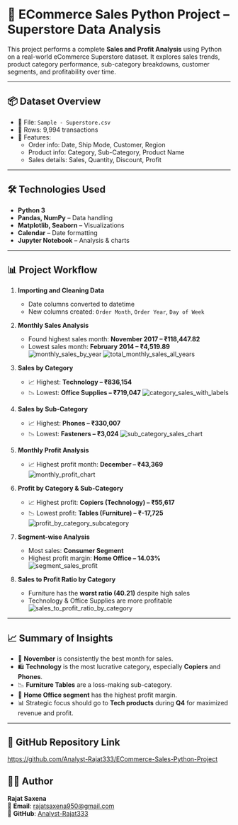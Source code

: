 # 🛒 ECommerce Sales Python Project – Superstore Data Analysis

This project performs a complete **Sales and Profit Analysis** using Python on a real-world eCommerce Superstore dataset. It explores sales trends, product category performance, sub-category breakdowns, customer segments, and profitability over time.

---

## 📦 Dataset Overview

- 📁 File: `Sample - Superstore.csv`
- 🔢 Rows: 9,994 transactions
- 🧾 Features:
  - Order info: Date, Ship Mode, Customer, Region
  - Product info: Category, Sub-Category, Product Name
  - Sales details: Sales, Quantity, Discount, Profit

---

## 🛠 Technologies Used

- **Python 3**
- **Pandas, NumPy** – Data handling
- **Matplotlib, Seaborn** – Visualizations
- **Calendar** – Date formatting
- **Jupyter Notebook** – Analysis & charts

---

## 📊 Project Workflow

1. **Importing and Cleaning Data**
   - Date columns converted to datetime
   - New columns created: `Order Month`, `Order Year`, `Day of Week`

2. **Monthly Sales Analysis**
   - Found highest sales month: **November 2017 – ₹118,447.82**
   - Lowest sales month: **February 2014 – ₹4,519.89**
  ![monthly_sales_by_year](https://github.com/user-attachments/assets/33b6b992-eeaa-49f6-9557-464f06c31ee8)
  ![total_monthly_sales_all_years](https://github.com/user-attachments/assets/3ec42f78-bd40-45fc-b1f9-bd415cc08356)


3. **Sales by Category**
   - 📈 Highest: **Technology – ₹836,154**
   - 📉 Lowest: **Office Supplies – ₹719,047**
   ![category_sales_with_labels](https://github.com/user-attachments/assets/731bb1d0-252f-47f6-8d4e-9e4b23e15a4c)


4. **Sales by Sub-Category**
   - 📈 Highest: **Phones – ₹330,007**
   - 📉 Lowest: **Fasteners – ₹3,024**
   ![sub_category_sales_chart](https://github.com/user-attachments/assets/8ebd62ff-d8cd-4b91-a3aa-2f18c0035fc5)


5. **Monthly Profit Analysis**
   - 📈 Highest profit month: **December – ₹43,369**
   ![monthly_profit_chart](https://github.com/user-attachments/assets/d20235f3-7208-42f1-b321-f435708515ee)


6. **Profit by Category & Sub-Category**
   - 📈 Highest profit: **Copiers (Technology) – ₹55,617**
   - 📉 Lowest profit: **Tables (Furniture) – ₹-17,725**
   ![profit_by_category_subcategory](https://github.com/user-attachments/assets/585b82e2-e16c-42c0-b6bd-a4eeea8c63ae)


7. **Segment-wise Analysis**
   - Most sales: **Consumer Segment**
   - Highest profit margin: **Home Office – 14.03%**
   ![segment_sales_profit](https://github.com/user-attachments/assets/fddba26d-dbed-41f8-af26-d73546909cc9)


8. **Sales to Profit Ratio by Category**
   - Furniture has the **worst ratio (40.21)** despite high sales
   - Technology & Office Supplies are more profitable
   ![sales_to_profit_ratio_by_category](https://github.com/user-attachments/assets/fa9fd8b2-aad4-4b61-a18a-941227009b7b)


---

## 📈 Summary of Insights

- 📆 **November** is consistently the best month for sales.
- 🛍️ **Technology** is the most lucrative category, especially **Copiers** and **Phones**.
- 📉 **Furniture Tables** are a loss-making sub-category.
- 👤 **Home Office segment** has the highest profit margin.
- 📊 Strategic focus should go to **Tech products** during **Q4** for maximized revenue and profit.

---

## 🔗 GitHub Repository Link

https://github.com/Analyst-Rajat333/ECommerce-Sales-Python-Project


## 👨‍💻 Author

**Rajat Saxena**  
📧 **Email**: [rajatsaxena950@gmail.com](mailto:rajatsaxena950@gmail.com)  
🔗 **GitHub**: [Analyst-Rajat333](https://github.com/Analyst-Rajat333)
